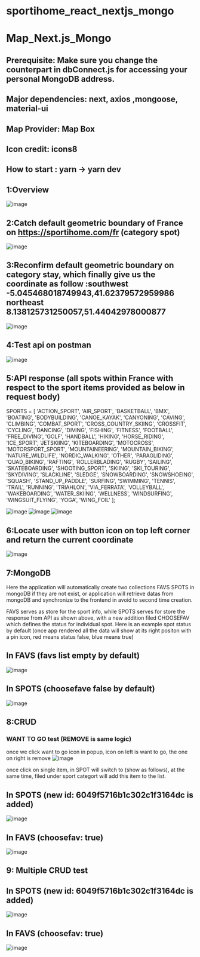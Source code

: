 # sportihome_react_nextjs_mongo

# Map_Next.js_Mongo
 
## Prerequisite: Make sure you change the counterpart in dbConnect.js for accessing your personal MongoDB address.

## Major dependencies: next, axios ,mongoose, material-ui

## Map Provider: Map Box

## Icon credit: icons8

## How to start : yarn -> yarn dev


## 1:Overview
![image](https://github.com/6vvvvvv/Sportihome_React_NextJs_Mongo/blob/master/screenshot/0.jpg)


## 2:Catch default geometric boundary of France on https://sportihome.com/fr (category spot)
![image](https://github.com/6vvvvvv/Sportihome_React_NextJs_Mongo/blob/master/screenshot/1.jpg)



## 3:Reconfirm default geometric boundary on category stay, which finally give us the coordinate as follow :southwest -5.045468018749943,41.62379572959986  northeast 8.138125731250057,51.44042978000877
![image](https://github.com/6vvvvvv/Sportihome_React_NextJs_Mongo/blob/master/screenshot/2.jpg)



## 4:Test api on postman
![image](https://github.com/6vvvvvv/Sportihome_React_NextJs_Mongo/blob/master/screenshot/3.jpg)



## 5:API response (all spots within France with respect to the sport items provided as below in request body)

SPORTS = [
    'ACTION_SPORT',
    'AIR_SPORT',
    'BASKETBALL',
    'BMX',
    'BOATING',
    'BODYBUILDING',
    'CANOE_KAYAK',
    'CANYONING',
    'CAVING',
    'CLIMBING',
    'COMBAT_SPORT',
    'CROSS_COUNTRY_SKIING',
    'CROSSFIT',
    'CYCLING',
    'DANCING',
    'DIVING',
    'FISHING',
    'FITNESS',
    'FOOTBALL',
    'FREE_DIVING',
    'GOLF',
    'HANDBALL',
    'HIKING',
    'HORSE_RIDING',
    'ICE_SPORT',
    'JETSKIING',
    'KITEBOARDING',
    'MOTOCROSS',
    'MOTORSPORT_SPORT',
    'MOUNTAINEERING',
    'MOUNTAIN_BIKING',
    'NATURE_WILDLIFE',
    'NORDIC_WALKING',
    'OTHER',
    'PARAGLIDING',
    'QUAD_BIKING',
    'RAFTING',
    'ROLLERBLADING',
    'RUGBY',
    'SAILING',
    'SKATEBOARDING',
    'SHOOTING_SPORT',
    'SKIING',
    'SKI_TOURING',
    'SKYDIVING',
    'SLACKLINE',
    'SLEDGE',
    'SNOWBOARDING',
    'SNOWSHOEING',
    'SQUASH',
    'STAND_UP_PADDLE',
    'SURFING',
    'SWIMMING',
    'TENNIS',
    'TRAIL',
    'RUNNING',
    'TRIAHLON',
    'VIA_FERRATA',
    'VOLLEYBALL',
    'WAKEBOARDING',
    'WATER_SKIING',
    'WELLNESS',
    'WINDSURFING',
    'WINGSUIT_FLYING',
    'YOGA',
    'WING_FOIL'
];


![image](https://github.com/6vvvvvv/Sportihome_React_NextJs_Mongo/blob/master/screenshot/4.jpg)
![image](https://github.com/6vvvvvv/Sportihome_React_NextJs_Mongo/blob/master/screenshot/5.jpg)
![image](https://github.com/6vvvvvv/Sportihome_React_NextJs_Mongo/blob/master/screenshot/6.jpg)



## 6:Locate user with button icon on top left corner and return the current coordinate
![image](https://github.com/6vvvvvv/Sportihome_React_NextJs_Mongo/blob/master/screenshot/7.jpg)



## 7:MongoDB

Here the application will automatically create two collections FAVS SPOTS in mongoDB if they
are not exist, or application will retrieve datas from mongoDB and synchronize to the frontend in 
avoid to second time creation.

FAVS serves as store for the sport info, while 
SPOTS serves for store the response from API as shown above, with a new addition filed CHOOSEFAV which 
defines the <want to go> status for individual spot.
Here is an example spot status by default (once app rendered all the data will show at its right positon
with a pin icon, red means <want to go> status false, blue means true)
 
## In FAVS  (favs list empty by default)
![image](https://github.com/6vvvvvv/Sportihome_React_NextJs_Mongo/blob/master/screenshot/8.jpg)
 
## In SPOTS (choosefave false by default)
![image](https://github.com/6vvvvvv/Sportihome_React_NextJs_Mongo/blob/master/screenshot/9.jpg)
 

## 8:CRUD
### WANT TO GO test (REMOVE is same logic)
once we click want to go icon in popup, icon on left is want to go, the one on right is remove
![image](https://github.com/6vvvvvv/Sportihome_React_NextJs_Mongo/blob/master/screenshot/14.jpg)

once click <want to go> on single item, <choosefav> in SPOT will switch to <true>(show as follows),
at the same time, filed <favs> under sport categort <TRAIL> will add this item to the list.
 
## In SPOTS  (new id: 6049f5716b1c302c1f3164dc is added)
![image](https://github.com/6vvvvvv/Sportihome_React_NextJs_Mongo/blob/master/screenshot/10.jpg)

## In FAVS  (choosefav: true)
![image](https://github.com/6vvvvvv/Sportihome_React_NextJs_Mongo/blob/master/screenshot/11.jpg)


## 9: Multiple CRUD test
## In SPOTS  (new id: 6049f5716b1c302c1f3164dc is added)
![image](https://github.com/6vvvvvv/Sportihome_React_NextJs_Mongo/blob/master/screenshot/13.jpg)

## In FAVS  (choosefav: true)
![image](https://github.com/6vvvvvv/Sportihome_React_NextJs_Mongo/blob/master/screenshot/12.jpg)




